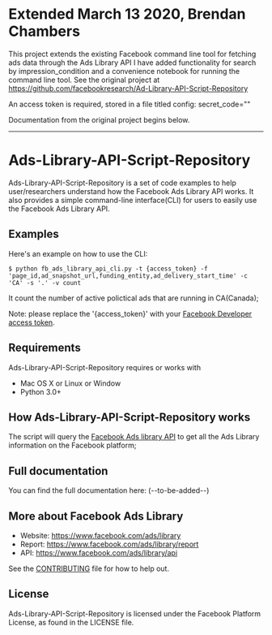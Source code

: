 # Extended March 13 2020, Brendan Chambers
This project extends the existing Facebook command line tool for fetching ads data through the Ads Library API
I have added functionality for search by impression_condition and a convenience notebook for running the command line tool.
See the original project at  https://github.com/facebookresearch/Ad-Library-API-Script-Repository

An access token is required, stored in a file titled config:
secret_code="<access token>"

Documentation from the original project begins below.
________________________________________________________________________________________________



# Ads-Library-API-Script-Repository
Ads-Library-API-Script-Repository is a set of code examples to help user/researchers understand how the Facebook Ads Library API works. It also provides a simple command-line interface(CLI) for users to easily use the Facebook Ads Library API.

## Examples
Here's an example on how to use the CLI:

    $ python fb_ads_library_api_cli.py -t {access_token} -f 'page_id,ad_snapshot_url,funding_entity,ad_delivery_start_time' -c 'CA' -s '.' -v count

It count the number of active polictical ads that are running in CA(Canada);

Note: please replace the '{access_token}' with your [Facebook Developer access token](https://developers.facebook.com/tools/accesstoken/).

## Requirements
Ads-Library-API-Script-Repository requires or works with
* Mac OS X or Linux or Window
* Python 3.0+


## How Ads-Library-API-Script-Repository works
The script will query the [Facebook Ads library API](https://www.facebook.com/ads/library/api) to get all the Ads Library information on the Facebook platform;

## Full documentation
You can find the full documentation here: (--to-be-added--)

## More about Facebook Ads Library
* Website: https://www.facebook.com/ads/library
* Report: https://www.facebook.com/ads/library/report
* API: https://www.facebook.com/ads/library/api

See the [CONTRIBUTING](CONTRIBUTING.md) file for how to help out.

## License
Ads-Library-API-Script-Repository is licensed under the Facebook Platform License, as found in the LICENSE file.
